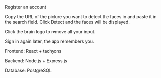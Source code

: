 Register an account

Copy the URL of the picture you want to detect the faces in and paste it in the search field. Click Detect and the faces will be displayed.

Click the brain logo to remove all your input.

Sign in again later, the app remembers you. 



Frontend: React + tachyons

Backend: Node.js + Express.js

Database: PostgreSQL


